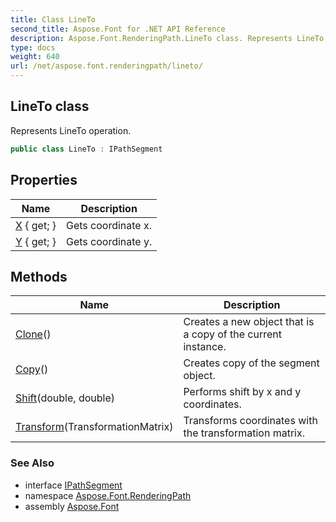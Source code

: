 ```yaml
---
title: Class LineTo
second_title: Aspose.Font for .NET API Reference
description: Aspose.Font.RenderingPath.LineTo class. Represents LineTo operation
type: docs
weight: 640
url: /net/aspose.font.renderingpath/lineto/
---
```

## LineTo class

Represents LineTo operation.

```csharp
public class LineTo : IPathSegment
```

## Properties

| Name | Description |
| --- | --- |
| [X](../../aspose.font.renderingpath/lineto/x/) { get; } | Gets coordinate x. |
| [Y](../../aspose.font.renderingpath/lineto/y/) { get; } | Gets coordinate y. |

## Methods

| Name | Description |
| --- | --- |
| [Clone](../../aspose.font.renderingpath/lineto/clone/)() | Creates a new object that is a copy of the current instance. |
| [Copy](../../aspose.font.renderingpath/lineto/copy/)() | Creates copy of the segment object. |
| [Shift](../../aspose.font.renderingpath/lineto/shift/)(double, double) | Performs shift by x and y coordinates. |
| [Transform](../../aspose.font.renderingpath/lineto/transform/)(TransformationMatrix) | Transforms coordinates with the transformation matrix. |

### See Also

* interface [IPathSegment](../ipathsegment/)
* namespace [Aspose.Font.RenderingPath](../../aspose.font.renderingpath/)
* assembly [Aspose.Font](../../)


